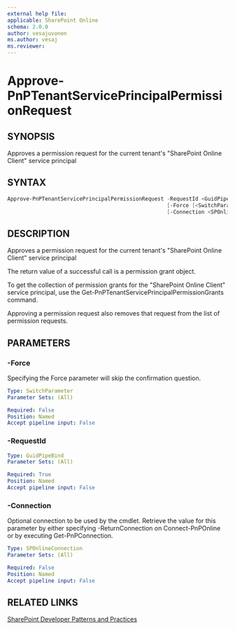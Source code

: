```yaml
---
external help file:
applicable: SharePoint Online
schema: 2.0.0
author: vesajuvonen
ms.author: vesaj
ms.reviewer:
---
```

# Approve-PnPTenantServicePrincipalPermissionRequest

## SYNOPSIS
Approves a permission request for the current tenant's "SharePoint Online Client" service principal

## SYNTAX 

```powershell
Approve-PnPTenantServicePrincipalPermissionRequest -RequestId <GuidPipeBind>
                                                   [-Force [<SwitchParameter>]]
                                                   [-Connection <SPOnlineConnection>]
```

## DESCRIPTION
Approves a permission request for the current tenant's "SharePoint Online Client" service principal

The return value of a successful call is a permission grant object.

To get the collection of permission grants for the "SharePoint Online Client" service principal, use the Get-PnPTenantServicePrincipalPermissionGrants command.

Approving a permission request also removes that request from the list of permission requests.

## PARAMETERS

### -Force
Specifying the Force parameter will skip the confirmation question.

```yaml
Type: SwitchParameter
Parameter Sets: (All)

Required: False
Position: Named
Accept pipeline input: False
```

### -RequestId


```yaml
Type: GuidPipeBind
Parameter Sets: (All)

Required: True
Position: Named
Accept pipeline input: False
```

### -Connection
Optional connection to be used by the cmdlet. Retrieve the value for this parameter by either specifying -ReturnConnection on Connect-PnPOnline or by executing Get-PnPConnection.

```yaml
Type: SPOnlineConnection
Parameter Sets: (All)

Required: False
Position: Named
Accept pipeline input: False
```

## RELATED LINKS

[SharePoint Developer Patterns and Practices](https://aka.ms/sppnp)
